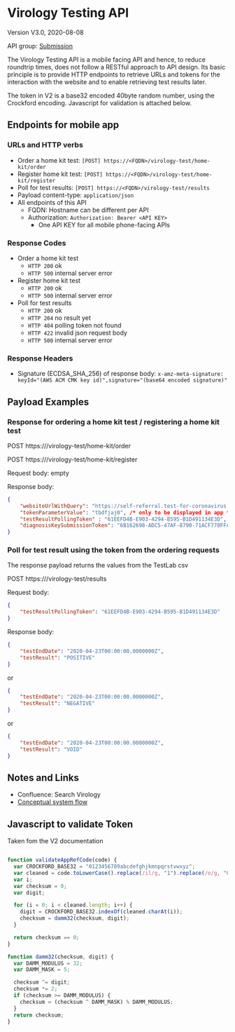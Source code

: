 # Virology Testing API

Version V3.0, 2020-08-08

API group: [Submission](../api-patterns.md#Submission)

The Virology Testing API is a mobile facing API and hence, to reduce roundtrip times, does not follow a RESTful approach to API design. Its basic principle is to provide HTTP endpoints to retrieve URLs and tokens for the interaction with the website and to enable retrieving test results later.

The token in V2 is a base32 encoded 40byte random number, using the Crockford encoding. Javascript for validation is attached below.

## Endpoints for mobile app

### URLs and HTTP verbs

- Order a home kit test: ```[POST] https://<FQDN>/virology-test/home-kit/order```
- Register home kit test: ```[POST] https://<FQDN>/virology-test/home-kit/register```
- Poll for test results: ```[POST] https://<FQDN>/virology-test/results```
- Payload content-type: ```application/json```
- All endpoints of this API
  - FQDN: Hostname can be different per API
  - Authorization: ```Authorization: Bearer <API KEY>```
    - One API KEY for all mobile phone-facing APIs

### Response Codes

- Order a home kit test
  - `HTTP 200` ok
  - `HTTP 500` internal server error
- Register home kit test
  - `HTTP 200` ok
  - `HTTP 500` internal server error
- Poll for test results
  - `HTTP 200` ok
  - `HTTP 204` no result yet
  - `HTTP 404` polling token not found
  - `HTTP 422` invalid json request body
  - `HTTP 500` internal server error
  
### Response Headers
- Signature (ECDSA_SHA_256) of response body: ```x-amz-meta-signature: keyId="(AWS ACM CMK key id)",signature="(base64 encoded signature)"```

## Payload Examples

### Response for ordering a home kit test / registering a home kit test

POST https://<FQDN>/virology-test/home-kit/order

POST https://<FQDN>/virology-test/home-kit/register

Request body: empty

Response body:
```json
{
    "websiteUrlWithQuery": "https://self-referral.test-for-coronavirus.service.gov.uk/cta-start?ctaToken=tbdfjaj0",
    "tokenParameterValue": "tbdfjaj0", /* only to be displayed in app */
    "testResultPollingToken" : "61EEFD4B-E903-4294-B595-B1D491134E3D", /* see result polling below */
    "diagnosisKeySubmissionToken": "6B162698-ADC5-47AF-8790-71ACF770FFAF" /* see diagnosis-key-submission.md */
}
```

### Poll for test result using the token from the ordering requests

The response payload returns the values from the TestLab csv

POST https://<FQDN>/virology-test/results

Request body:
```json
{
    "testResultPollingToken": "61EEFD4B-E903-4294-B595-B1D491134E3D"
}
```

Response body:
```json
{
    "testEndDate": "2020-04-23T00:00:00.0000000Z",
    "testResult": "POSITIVE"
}
```
or
```json
{
    "testEndDate": "2020-04-23T00:00:00.0000000Z",
    "testResult": "NEGATIVE"
}
```
or
```json
{
    "testEndDate": "2020-04-23T00:00:00.0000000Z",
    "testResult": "VOID"
}
```
## Notes and Links

- Confluence: Search Virology
- [Conceptual system flow](../../architecture/ag-architecture-guidebook.md#system-flow-request-virology-testing-and-get-result-using-a-temporary-token)


## Javascript to validate Token

Taken fom the V2 documentation

```javascript

function validateAppRefCode(code) {
  var CROCKFORD_BASE32 = "0123456789abcdefghjkmnpqrstvwxyz";
  var cleaned = code.toLowerCase().replace(/il/g, "1").replace(/o/g, "0").replace(/u/g, "v").replace(/[- ]/g, "");
  var i;
  var checksum = 0;
  var digit;

  for (i = 0; i < cleaned.length; i++) {
    digit = CROCKFORD_BASE32.indexOf(cleaned.charAt(i));
    checksum = damm32(checksum, digit);
  }

  return checksum == 0;
}

function damm32(checksum, digit) {
  var DAMM_MODULUS = 32;
  var DAMM_MASK = 5;

  checksum ^= digit;
  checksum *= 2;
  if (checksum >= DAMM_MODULUS) {
    checksum = (checksum ^ DAMM_MASK) % DAMM_MODULUS;
  }
  return checksum;
}
```
